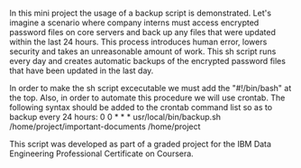 In this mini project the usage of a backup script is demonstrated. Let's imagine a scenario where company interns must access encrypted password files on core servers and back up any files that were updated within the last 24 hours. This process introduces human error, lowers security and takes an unreasonable amount of work. This sh script runs every day and creates automatic backups of the encrypted password files that have been updated in the last day. 

In order to make the sh script excecutable we must add the "#!/bin/bash" at the top. Also, in order to automate this procedure we will use crontab. The following syntax should be added to the crontab command list so as to backup every 24 hours:
0 0 * * * usr/local/bin/backup.sh /home/project/important-documents /home/project

This script was developed as part of a graded project for the IBM Data Engineering Professional Certificate on Coursera.
